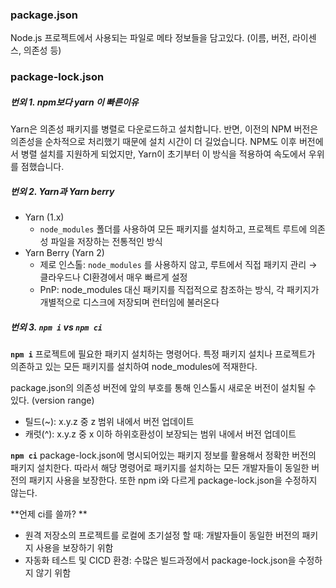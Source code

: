 ### package.json
Node.js 프로젝트에서 사용되는 파일로 메타 정보들을 담고있다. (이름, 버전, 라이센스, 의존성 등)
### package-lock.json



##### 번외 1. npm보다 yarn 이 빠른이유
Yarn은 의존성 패키지를 병렬로 다운로드하고 설치합니다. 반면, 이전의 NPM 버전은 의존성을 순차적으로 처리했기 때문에 설치 시간이 더 길었습니다. NPM도 이후 버전에서 병렬 설치를 지원하게 되었지만, Yarn이 초기부터 이 방식을 적용하여 속도에서 우위를 점했습니다.

##### 번외 2. Yarn과 Yarn berry
- Yarn (1.x)
    - `node_modules` 폴더를 사용하여 모든 패키지를 설치하고, 프로젝트 루트에 의존성 파일을 저장하는 전통적인 방식
- Yarn Berry (Yarn 2)
    - 제로 인스톨: `node_modules` 를 사용하지 않고, 루트에서 직접 패키지 관리 → 클라우드나 CI환경에서 매우 빠르게 설정
    - PnP: node_modules 대신 패키지를 직접적으로 참조하는 방식, 각 패키지가 개별적으로 디스크에 저장되며 런터임에 불러온다

##### 번외 3. `npm i` vs `npm ci`
**`npm i`**
프로젝트에 필요한 패키지 설치하는 명령어다. 특정 패키지 설치나 프로젝트가 의존하고 있는 모든 패키지를 설치하여 node_modules에 적재한다.

package.json의 의존성 버전에 앞의 부호를 통해 인스톨시 새로운 버전이 설치될 수 있다. (version range)
- 틸드(~): x.y.z 중 z 범위 내에서 버전 업데이트
- 캐럿(^): x.y.z 중 x 이하 하위호환성이 보장되는 범위 내에서 버전 업데이트

**`npm ci`**
package-lock.json에 명시되어있는 패키지 정보를 활용해서 정확한 버전의 패키지 설치한다. 따라서 해당 명령어로 패키지를 설치하는 모든 개발자들이 동일한 버전의 패키지 사용을 보장한다.
또한 npm i와 다르게 package-lock.json을 수정하지 않는다. 

**언제 ci를 쓸까? **
- 원격 저장소의 프로젝트를 로컬에 초기설정 할 때: 개발자들이 동일한 버전의 패키지 사용을 보장하기 위함
- 자동화 테스트 및 CICD 환경: 수많은 빌드과정에서 package-lock.json을 수정하지 않기 위함
